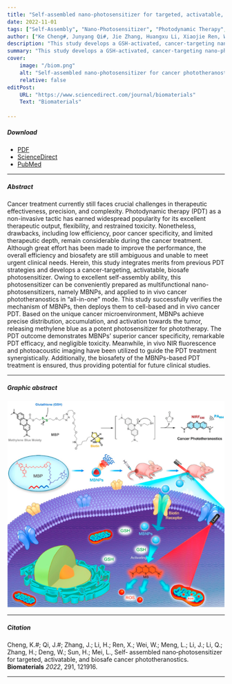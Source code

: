 ```yaml
---
title: "Self-assembled nano-photosensitizer for targeted, activatable, and biosafe cancer phototheranostics" 
date: 2022-11-01
tags: ["Self-Assembly", "Nano-Photosensitizer", "Photodynamic Therapy", "Cancer Phototheranostics"]
author: ["Ke Cheng#, Junyang Qi#, Jie Zhang, Huangxu Li, Xiaojie Ren, Wenyu Wei, Lingkuan Meng, Jing Li, Qianqian Li, Huatang Zhang, Wenbin Deng, Hongyan Sun, Lin Mei"]
description: "This study develops a GSH-activated, cancer-targeting nano-photosensitizer (MBNPs) based on methylene blue. MBNPs enable precise, effective, and safe photodynamic therapy (PDT) guided by fluorescence and photoacoustic imaging. This all-in-one platform shows strong potential for future clinical cancer treatment." 
summary: "This study develops a GSH-activated, cancer-targeting nano-photosensitizer (MBNPs) based on methylene blue. MBNPs enable precise, effective, and safe photodynamic therapy (PDT) guided by fluorescence and photoacoustic imaging. This all-in-one platform shows strong potential for future clinical cancer treatment." 
cover:
    image: "/biom.png"
    alt: "Self-assembled nano-photosensitizer for cancer phototheranostics"
    relative: false
editPost:
    URL: "https://www.sciencedirect.com/journal/biomaterials"
    Text: "Biomaterials"

---
```


##### Download

+ [PDF](biom.pdf)
+ [ScienceDirect](https://doi.org/10.1016/j.biomaterials.2022.121916)
+ [PubMed](https://pubmed.ncbi.nlm.nih.gov/36410110/)

---

##### Abstract

Cancer treatment currently still faces crucial challenges in therapeutic effectiveness, precision, and complexity. Photodynamic therapy (PDT) as a non-invasive tactic has earned widespread popularity for its excellent therapeutic output, flexibility, and restrained toxicity. Nonetheless, drawbacks, including low efficiency, poor cancer specificity, and limited therapeutic depth, remain considerable during the cancer treatment. Although great effort has been made to improve the performance, the overall efficiency and biosafety are still ambiguous and unable to meet urgent clinical needs. Herein, this study integrates merits from previous PDT strategies and develops a cancer-targeting, activatable, biosafe photosensitizer. Owing to excellent self-assembly ability, this photosensitizer can be conveniently prepared as multifunctional nano-photosensitizers, namely MBNPs, and applied to in vivo cancer phototheranostics in “all-in-one” mode. This study successfully verifies the mechanism of MBNPs, then deploys them to cell-based and in vivo cancer PDT. Based on the unique cancer microenvironment, MBNPs achieve precise distribution, accumulation, and activation towards the tumor, releasing methylene blue as a potent photosensitizer for phototherapy. The PDT outcome demonstrates MBNPs’ superior cancer specificity, remarkable PDT efficacy, and negligible toxicity. Meanwhile, in vivo NIR fluorescence and photoacoustic imaging have been utilized to guide the PDT treatment synergistically. Additionally, the biosafety of the MBNPs-based PDT treatment is ensured, thus providing potential for future clinical studies.

---

##### Graphic abstract

![](biom.png)

---

##### Citation

Cheng, K.#; Qi, J.#; Zhang, J.; Li, H.; Ren, X.; Wei, W.; Meng, L.; Li, J.; Li, Q.; Zhang, H.; Deng, W.; Sun, H.; Mei, L., Self‑
assembled nano‑photosensitizer for targeted, activatable, and biosafe cancer phototheranostics. **Biomaterials** _2022_,
291, 121916.

---
